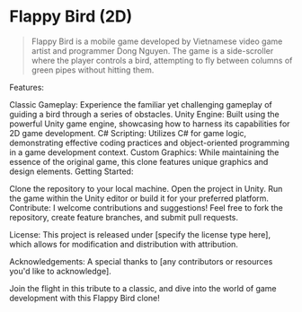 # Flappy Bird (2D)

> Flappy Bird is a mobile game developed by Vietnamese video game artist and programmer Dong Nguyen. The game is a side-scroller where the player controls a bird, attempting to fly between columns of green pipes without hitting them.

Features:

Classic Gameplay: Experience the familiar yet challenging gameplay of guiding a bird through a series of obstacles.
Unity Engine: Built using the powerful Unity game engine, showcasing how to harness its capabilities for 2D game development.
C# Scripting: Utilizes C# for game logic, demonstrating effective coding practices and object-oriented programming in a game development context.
Custom Graphics: While maintaining the essence of the original game, this clone features unique graphics and design elements.
Getting Started:

Clone the repository to your local machine.
Open the project in Unity.
Run the game within the Unity editor or build it for your preferred platform.
Contribute:
I welcome contributions and suggestions! Feel free to fork the repository, create feature branches, and submit pull requests.

License:
This project is released under [specify the license type here], which allows for modification and distribution with attribution.

Acknowledgements:
A special thanks to [any contributors or resources you'd like to acknowledge].

Join the flight in this tribute to a classic, and dive into the world of game development with this Flappy Bird clone!

